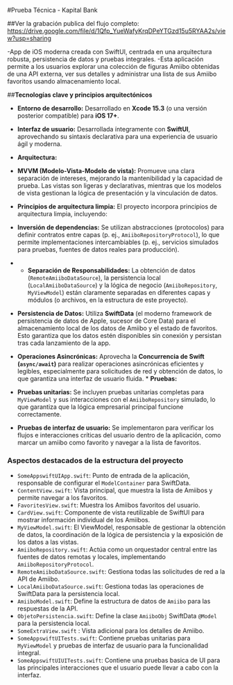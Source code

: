 #Prueba Técnica - Kapital Bank

##Ver la grabación publica del flujo completo:   
https://drive.google.com/file/d/1Qfp_YueWafyKrqDPeYTGzd15u5RYAA2s/view?usp=sharing

-App de iOS moderna creada con SwiftUI, centrada en una arquitectura robusta, persistencia de datos y pruebas integrales.
-Esta aplicación permite a los usuarios explorar una colección de figuras Amiibo obtenidas de una API externa, ver sus detalles y administrar una lista de sus Amiibo favoritos usando almacenamiento local.

##**Tecnologías clave y principios arquitectónicos**

* **Entorno de desarrollo:** Desarrollado en **Xcode 15.3** (o una versión posterior compatible) para **iOS 17+**.
* **Interfaz de usuario:** Desarrollada íntegramente con **SwiftUI**, aprovechando su sintaxis declarativa para una experiencia de usuario ágil y moderna.
* **Arquitectura:**
* **MVVM (Modelo-Vista-Modelo de vista):** Promueve una clara separación de intereses, mejorando la mantenibilidad y la capacidad de prueba. Las vistas son ligeras y declarativas, mientras que los modelos de vista gestionan la lógica de presentación y la vinculación de datos.
* **Principios de arquitectura limpia:** El proyecto incorpora principios de arquitectura limpia, incluyendo:
* **Inversión de dependencias:** Se utilizan abstracciones (protocolos) para definir contratos entre capas (p. ej., `AmiiboRepositoryProtocol`), lo que permite implementaciones intercambiables (p. ej., servicios simulados para pruebas, fuentes de datos reales para producción).

* * **Separación de Responsabilidades:** La obtención de datos (`RemoteAmiiboDataSource`), la persistencia local (`LocalAmiiboDataSource`) y la lógica de negocio (`AmiiboRepository`, `MyViewModel`) están claramente separadas en diferentes capas y módulos (o archivos, en la estructura de este proyecto).
* **Persistencia de Datos:** Utiliza **SwiftData** (el moderno framework de persistencia de datos de Apple, sucesor de Core Data) para el almacenamiento local de los datos de Amiibo y el estado de favoritos. Esto garantiza que los datos estén disponibles sin conexión y persistan tras cada lanzamiento de la app.
* **Operaciones Asincrónicas:** Aprovecha la **Concurrencia de Swift (`async/await`)** para realizar operaciones asincrónicas eficientes y legibles, especialmente para solicitudes de red y obtención de datos, lo que garantiza una interfaz de usuario fluida. * **Pruebas:**
* **Pruebas unitarias:** Se incluyen pruebas unitarias completas para `MyViewModel` y sus interacciones con el `AmiiboRepository` simulado, lo que garantiza que la lógica empresarial principal funcione correctamente.
* **Pruebas de interfaz de usuario:** Se implementaron para verificar los flujos e interacciones críticas del usuario dentro de la aplicación, como marcar un amiibo como favorito y navegar a la lista de favoritos.

### **Aspectos destacados de la estructura del proyecto**

* `SomeAppswiftUIApp.swift`: Punto de entrada de la aplicación, responsable de configurar el `ModelContainer` para SwiftData.
* `ContentView.swift`: Vista principal, que muestra la lista de Amiibos y permite navegar a los favoritos.
* `FavoritesView.swift`: Muestra los Amiibos favoritos del usuario.
* `CardView.swift`: Componente de vista reutilizable de SwiftUI para mostrar información individual de los Amiibos.
* `MyViewModel.swift`: El ViewModel, responsable de gestionar la obtención de datos, la coordinación de la lógica de persistencia y la exposición de los datos a las vistas.
* `AmiiboRepository.swift`: Actúa como un orquestador central entre las fuentes de datos remotas y locales, implementando `AmiiboRepositoryProtocol`. 
* `RemoteAmiiboDataSource.swift`: Gestiona todas las solicitudes de red a la API de Amiibo.
* `LocalAmiiboDataSource.swift`: Gestiona todas las operaciones de SwiftData para la persistencia local.
* `AmiiboModel.swift`: Define la estructura de datos de `Amiibo` para las respuestas de la API.
* `ObjetoPersistencia.swift`: Define la clase `AmiiboObj` SwiftData `@Model` para la persistencia local.
* `SomeExtraView.swift` : Vista adicional para los detalles de Amiibo.
* `SomeAppswiftUITests.swift`: Contiene pruebas unitarias para `MyViewModel` y pruebas de interfaz de usuario para la funcionalidad integral.
* `SomeAppswiftUIUITests.swift`: Contiene una pruebas basica de UI para las principales interacciones que el usuario puede llevar a cabo con la interfaz.


